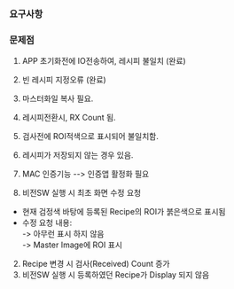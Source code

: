 ### 요구사항

### 문제점
1. APP 초기화전에 IO전송하여, 레시피 불일치 (완료)
2. 빈 레시피 지정오류 (완료)
3. 마스터화일 복사 필요.
4. 레시피전환시, RX Count 됨.
5. 검사전에 ROI적색으로 표시되어 불일치함.
6. 레시피가 저장되지 않는 경우 있음.
7. MAC 인증기능 --> 인증앱 활정화 필요

1. 비전SW 실행 시 최초 화면 수정 요청  
- 현재 검정색 바탕에 등록된 Recipe의 ROI가 붉은색으로 표시됨  
- 수정 요청 내용:  
	-> 아무런 표시 하지 않음  
	-> Master Image에 ROI 표시  
2. Recipe 변경 시 검사(Received) Count 증가  
3. 비전SW 실행 시 등록하였던 Recipe가 Display 되지 않음  